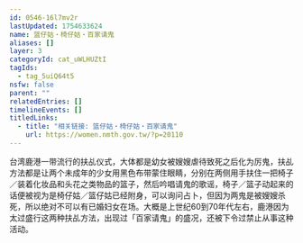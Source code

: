 ```yaml
---
id: 0546-16l7mv2r
lastUpdated: 1754633624
name: 篮仔姑・椅仔姑・百家请鬼
aliases: []
layer: 3
categoryId: cat_uWLHUZtI
tagIds:
  - tag_5uiQ64t5
nsfw: false
parent: ""
relatedEntries: []
timelineEvents: []
titledLinks:
  - title: "相关链接: 篮仔姑・椅仔姑・百家请鬼"
    url: https://women.nmth.gov.tw/?p=20110
---
```


台湾鹿港一带流行的扶乩仪式，大体都是幼女被嫂嫂虐待致死之后化为厉鬼，扶乩方法都是让两个未成年的少女用黑色布带蒙住眼睛，分别在两侧用手扶住一把椅子／装着化妆品和头花之类物品的篮子，然后吟唱请鬼的歌谣，椅子／篮子动起来的话便被视为是椅仔姑／篮仔姑已经附身，可以询问占卜，但因为两鬼是被嫂嫂杀死，所以绝对不可以有已婚妇女在场。大概是上世纪60到70年代左右，鹿港因为太过盛行这两种扶乩方法，出现过「百家请鬼」的盛况，还被下令过禁止从事这种活动。